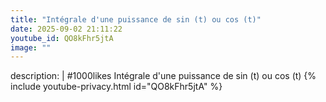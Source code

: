 ```yaml
---
title: "Intégrale d'une puissance de sin (t) ou cos (t)"
date: 2025-09-02 21:11:22 
youtube_id: QO8kFhr5jtA
image: ""
---
```

description: |
  #1000likes
  Intégrale d'une puissance de sin (t) ou cos (t)
{% include youtube-privacy.html id="QO8kFhr5jtA" %}

